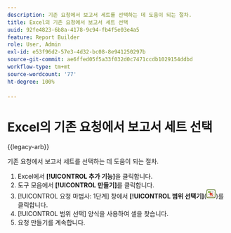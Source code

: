 ```yaml
---
description: 기존 요청에서 보고서 세트를 선택하는 데 도움이 되는 절차.
title: Excel의 기존 요청에서 보고서 세트 선택
uuid: 92fe4823-6b8a-4178-9c94-fb4f5e03e4a5
feature: Report Builder
role: User, Admin
exl-id: e53f96d2-57e3-4d32-bc08-8e941250297b
source-git-commit: ae6ffed05f5a33f032d0c7471ccdb1029154ddbd
workflow-type: tm+mt
source-wordcount: '77'
ht-degree: 100%

---
```


# Excel의 기존 요청에서 보고서 세트 선택

{{legacy-arb}}

기존 요청에서 보고서 세트를 선택하는 데 도움이 되는 절차.

1. Excel에서 **[!UICONTROL 추가 기능]**&#x200B;을 클릭합니다.
1. 도구 모음에서 **[!UICONTROL 만들기]**&#x200B;를 클릭합니다.
1.  [!UICONTROL 요청 마법사: 1단계] 창에서 **[!UICONTROL 범위 선택기]**(![](assets/select_cell_icon.png))를 클릭합니다.
1. [!UICONTROL 범위 선택] 양식을 사용하여 셀을 찾습니다.
1. 요청 만들기를 계속합니다.
